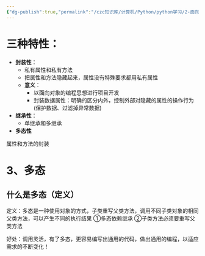```yaml
---
{"dg-publish":true,"permalink":"/czc知识库/计算机/Python/python学习/2-面向对象/304-面向对象三大特性-3.多态/","dgPassFrontmatter":true,"created":"2024-11-21T16:14:05.581+08:00","updated":"2024-12-08T12:39:45.373+08:00"}
---
```





# 三种特性：
- **封装性**：
	- 私有属性和私有方法
	- 把属性和方法隐藏起来，属性没有特殊要求都用私有属性
	- **意义**：
		- 以面向对象的编程思想进行项目开发
		- 封装数据属性：明确的区分内外，控制外部对隐藏的属性的操作行为(保护数据、过滤掉异常数据)
- **继承性**：
	- 单继承和多继承
- **多态性**

属性和方法的封装

# 3、多态

## 什么是多态（定义）

定义：多态是一种使用对象的方式，子类重写父类方法，调用不同子类对象的相同父类方法，可以产生不同的执行结果
①多态依赖继承
②子类方法必须要重写父类方法

好处：调用灵活，有了多态，更容易编写出通用的代码，做出通用的编程，以适应需求的不断变化！